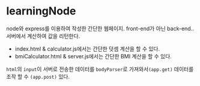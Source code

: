 ﻿# learningNode

node와 express를 이용하여 작성한 간단한 웹페이지.
front-end가 아닌 back-end..서버에서 계산하여 값을 리턴한다.


- index.html & calculator.js에서는 간단한 덧셈 계산을 할 수 있다.
- bmiCalculator.html & server.js에서는 간단한 BMI 계산을 할 수 있다.

`html`의 `input`이 서버로 전송한 데이터를
`bodyParser`로 가져와서`(app.get)` 데이터를 조작 할 수 `(app.post)`  있다. 

